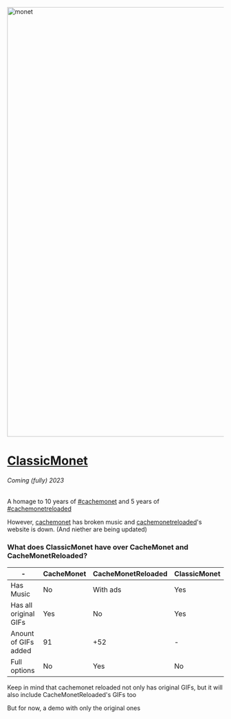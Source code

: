 <img width="1000" alt="monet" src="https://user-images.githubusercontent.com/51035517/138548659-b7e17de4-1c2d-4bcf-8d1c-9eafec1fce9b.png">

# [ClassicMonet](https://ThaBluNate.github.io/ClassicMonet/)
###### Coming (fully) 2023

A homage to 10 years of [#cachemonet](http://cachemonet.com) and 5 years of [#cachemonetreloaded](https://github.com/Yihwan/cache-monet-reloaded)

However, [cachemonet](http://cachemonet.com) has broken music and [cachemonetreloaded](https://github.com/Yihwan/cache-monet-reloaded)'s website is down. (And niether are being updated)

### What does ClassicMonet have over CacheMonet and CacheMonetReloaded?
| - | CacheMonet | CacheMonetReloaded | ClassicMonet |
| ------------- | ------------- | ------------- | ------------- |
| Has Music  | No  | With ads  | Yes  |
| Has all original GIFs  | Yes  | No  | Yes |
| Anount of GIFs added | 91  | +52  | -  |
| Full options | No | Yes  | No  |

Keep in mind that cachemonet reloaded not only has original GIFs, but it will also include CacheMonetReloaded's GIFs too

But for now, a demo with only the original ones
